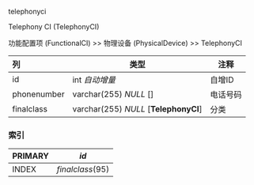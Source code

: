 telephonyci

Telephony CI (TelephonyCI)

功能配置项 (FunctionalCI) >> 物理设备 (PhysicalDevice) >> TelephonyCI



| 列          | 类型                                  | 注释     |
| :---------- | ------------------------------------- | -------- |
| id          | int *自动增量*                        | 自增ID   |
| phonenumber | varchar(255) *NULL* []                | 电话号码 |
| finalclass  | varchar(255) *NULL* [**TelephonyCI**] | 分类     |

### 索引

| PRIMARY | *id*             |
| :------ | ---------------- |
| INDEX   | *finalclass*(95) |